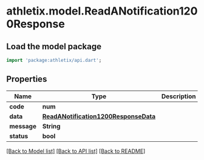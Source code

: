 # athletix.model.ReadANotification1200Response

## Load the model package
```dart
import 'package:athletix/api.dart';
```

## Properties
Name | Type | Description | Notes
------------ | ------------- | ------------- | -------------
**code** | **num** |  | [optional] 
**data** | [**ReadANotification1200ResponseData**](ReadANotification1200ResponseData.md) |  | [optional] 
**message** | **String** |  | [optional] 
**status** | **bool** |  | [optional] 

[[Back to Model list]](../README.md#documentation-for-models) [[Back to API list]](../README.md#documentation-for-api-endpoints) [[Back to README]](../README.md)


